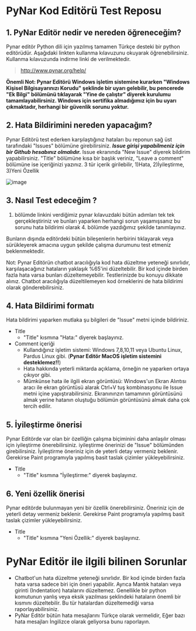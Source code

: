 # PyNar Kod Editörü Test Reposu

## 1. PyNar Editör nedir ve nereden öğreneceğim?

Pynar editör Python dili için yazılmış tamamen Türkçe desteki bir python editörüdür. Aşağıdaki linkten kullanma kılavuzunu okuyarak öğrenebilirsiniz. Kullanma kılavuzunda indirme linki de verilmektedir.

> http://www.pynar.org/help/

**Önemli Not: Pynar Editörü Windows işletim sistemine kurarken "Windows Kişisel Bilgisayarınızı Korudu" şeklinde bir uyarı gelebilir, bu pencerede "Ek Bilgi" bölümünü tıklayarak "Yine de çalıştır" diyerek kurulumu tamamlayabilirsiniz. Windows için sertifika almadığımız için bu uyarı çıkmaktadır, herhangi bir güvenlik sorunu yoktur.**

## 2. Hata Bildirimini nereden yapacağım?

Pynar Editörü test ederken karşılaştığınız hataları bu reponun sağ üst tarafındaki "Issues" bölümüne girebilirsiniz. ***Issue girişi yapabilmeniz için bir Github hesabınız olmalıdır.*** Issue ekranında "New Issue" diyerek bildirim yapabilirsiniz. "Title" bölümüne kısa bir başlık veriniz, "Leave a comment" bölümüne ise içeriğinizi yazınız. 3 tür içerik girilebilir, 1)Hata, 2)İyileştirme, 3)Yeni Özellik

![image](https://user-images.githubusercontent.com/854154/160295821-e29a87a4-63a2-4605-84fa-45dd38e8f710.png)

## 3. Nasıl Test edeceğim ?

1. bölümde linkini verdiğimiz pynar kılavuzdaki bütün adımları tek tek gerçekleştiriniz ve bunları yaparken herhangi sorun yaşamışsanız bu sorunu hata bildirimi olarak 4. bölümde yazdığımız şekilde tanımlayınız.

Bunların dışında editördeki bütün bileşenlerin herbirini tıklayarak veya sürükleyerek amacına uygun şekilde çalışma durumunu test etmeniz beklenmektedir.

Not: Pynar Editörün chatbot aracılığıyla kod hata düzeltme yeteneği sınırlıdır, karşılaşacağınız hataların yaklaşık %65'ini düzeltebilir. Bir kod içinde birden fazla hata varsa bunları düzeltemeyebilir. Testlerinizde bu konuyu dikkate alınız. Chatbot aracılığıyla düzeltilemeyen kod örneklerini de hata bildirimi olarak gönderebilirsiniz.

## 4. Hata Bildirimi formatı

Hata bildirimi yaparken mutlaka şu bilgileri de "Issue" metni içinde bildiriniz.

- Title
  - "Title" kısmına "Hata:" diyerek başlayınız.
- Comment içeriği
  - Kullandığınız işletim sistemi: Windows 7,8,10,11 veya Ubuntu Linux, Pardus Linux gibi. (**Pynar Editör MacOS işletim sistemini desteklemez!!**)
  - Hata hakkında yeterli miktarda açıklama, örneğin ne yaparken ortaya çıkıyor gibi.
  - Mümkünse hata ile ilgili ekran görüntüsü: Windows'un Ekran Alıntısı aracı ile ekran görüntüsü alarak Ctrl+V tuş kombinasyonu ile Issue metni içine yapıştırabilirsiniz. Ekranınınzın tamamının görüntüsünü almak yerine hatanın oluştuğu bölümün görüntüsünü almak daha çok tercih edilir.

## 5. İyileştirme önerisi

Pynar Editörde var olan bir özelliğin çalışma biçiminini daha anlaşılır olması için iyileştirme önerebilirsiniz. iyileştirme önerinizi de "Issue" bölümünden girebilirsiniz. İyileştirme öneriniz için de yeterli detay vermeniz beklenir. Gerekirse Paint programıyla yapılmış basit taslak çizimler yükleyebilirsiniz.

- Title
  - "Title" kısmına "İyileştirme:" diyerek başlayınız.

## 6. Yeni özellik önerisi 

Pynar editörde bulunmayan yeni bir özellik önerebilirsiniz. Öneriniz için de yeterli detay vermeniz beklenir. Gerekirse Paint programıyla yapılmış basit taslak çizimler yükleyebilirsiniz.

- Title
  - "Title" kısmına "Yeni Özellik:" diyerek başlayınız.

# PyNar Editör ile ilgili bilinen Sorunlar
 - Chatbot'un hata düzeltme yeteneği sınırlıdır. Bir kod içinde birden fazla hata varsa sadece biri için öneri yapabilir. Ayrıca Mantık hataları veya girinti (Indentation) hatalarını düzeltemez. Genellikle bir python komutunun yanlış veya eksik yazılması şeklindeki hataların önemli bir kısmını düzeltebilir. Bu tür hatalardan düzeltemediği varsa raporlayabilirsiniz.
 - PyNar Editör bütün hata mesajlarını Türkçe olarak vermelidir, Eğer bazı hata mesajları İngilizce olarak geliyorsa bunu raporlayın.
